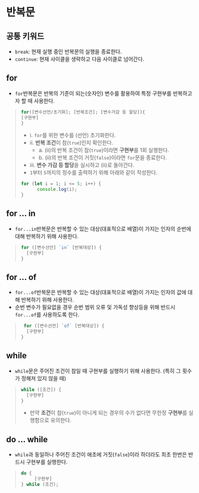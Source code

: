 # 반복문
## 공통 키워드
- `break`: 현재 실행 중인 반복문의 실행을 종료한다.
- `continue`: 현재 사이클을 생략하고 다음 사이클로 넘어간다.
## for
- `for`반복문은 반복의 기준이 되는(숫자인) 변수를 활용하여 특정 구현부를 반복하고자 할 때 사용한다.
>```javascript
> for([변수선언/초기화]; [반복조건]; [변수가감 등 할당]){
> [구현부]
> }
>```
> - i. `for`를 위한 변수를 (선언) 초기화한다.
> - ii. **반복 조건**이 참(`true`)인지 확인한다.
>   - a. (ii)의 반복 조건이 참(`true`)이라면 **구현부**를 1회 실행한다.
>   - b. (ii)의 반복 조건이 거짓(`false`)이라면 `for`문을 종료한다.
> - iii. **변수 가감 등 할당**을 실시하고 (ii)로 돌아간다.
>- `1`부터 `5`까지의 정수를 출력하기 위해 아래와 같이 작성한다.
> ```javascript
> for (let i = 1; i <= 5; i++) {
>       console.log(i);
> }
> ```
## for ... in
- `for...in`반복문은 반복할 수 있는 대상(대표적으로 배열)이 가지는 인자의 순번에 대해 반복하기 위해 사용한다.
>```javascript
> for ([변수선언] `in` [반복대상]) {
>   [구현부]
> }
>```
## for ... of
- `for...of`반복문은 반복할 수 있는 대상(대표적으로 배열)이 가지는 인자의 값에 대해 반복하기 위해 사용한다.
- 순번 변수가 필요없을 경우 순번 범위 오류 및 가독성 향상등을 위해 반드시 `for...of`를 사용하도록 한다.
>```javascript
>  for ([변수선언] `of` [반복대상]) {
>   [구현부]
> }
>```
## while
- `while`문은 주어진 조건이 참일 때 구현부를 실행하기 위해 사용한다. (특히 그 횟수가 정해져 있지 않을 때)
>```javascript
> while ([조건]) {
>   [구현부]
> }
> ```
>- 만약 **조건**이 참(`true`)이 아니게 되는 경우의 수가 없다면 무한정 **구현부**를 실행함으로 유의한다.
## do ... while
- `while`과 동일하나 주어진 조건이 애초에 거짓(`false`)이라 하더라도 최초 한번은 반드시 구현부를 실행한다.
>```javascript
> do {
>      [구현부]
> } while (조건);